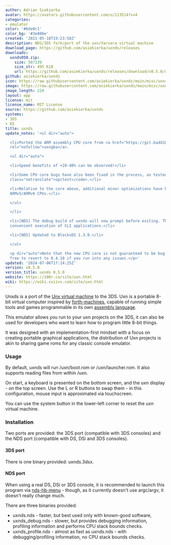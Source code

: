 ```yaml
---
author: Adrian Siekierka
avatar: https://avatars.githubusercontent.com/u/113514?v=4
categories:
- emulator
color: '#6de0c1'
color_bg: '#3e806e'
created: '2021-05-18T19:23:58Z'
description: NDS/3DS fork/port of the uxn/Varvara virtual machine
download_page: https://github.com/asiekierka/uxnds/releases
downloads:
  uxnds050.zip:
    size: 507139
    size_str: 495 KiB
    url: https://github.com/asiekierka/uxnds/releases/download/v0.5.0/uxnds050.zip
github: asiekierka/uxnds
icon: https://raw.githubusercontent.com/asiekierka/uxnds/main/misc/uxn48.png
image: https://raw.githubusercontent.com/asiekierka/uxnds/main/misc/uxn48.png
image_length: 224
layout: app
license: mit
license_name: MIT License
source: https://github.com/asiekierka/uxnds
systems:
- 3DS
- DS
title: uxnds
update_notes: '<ul dir="auto">

  <li>Ported the ARM assembly CPU core from <a href="https://git.badd10de.dev/uxngba"
  rel="nofollow">uxngba</a>.

  <ul dir="auto">

  <li>Speed benefits of +20-40% can be observed!</li>

  <li>Some CPU core bugs have also been fixed in the process, as tested with <code
  class="notranslate">opctest</code>.</li>

  <li>Relative to the core above, additional minor optimizations have been done for
  ARMv5/ARMv6 CPUs.</li>

  </ul>

  </li>

  <li>[NDS] The debug build of uxnds will now prompt before exiting. This allows more
  convenient execution of CLI applications.</li>

  <li>[NDS] Updated to BlocksDS 1.3.0.</li>

  </ul>

  <p dir="auto">Note that the new CPU core is not guaranteed to be bug-free; feel
  free to revert to 0.4.10 if you run into any issues.</p>'
updated: '2024-07-06T17:14:25Z'
version: v0.5.0
version_title: uxnds 0.5.0
website: https://100r.co/site/uxn.html
wiki: https://wiki.xxiivv.com/site/uxn.html
---
```

Unxds is a port of the [Unx virtual machine](https://wiki.xxiivv.com/site/uxn.html) to the 3DS. Uxn is a portable 8-bit virtual computer inspired by [forth-machines](https://en.wikipedia.org/wiki/Forth_(programming_language)), capable of running simple tools and games programmable in its own [assembly language](https://wiki.xxiivv.com/site/uxntal.html).

This emulator allows you run to your uxn projects on the 3DS, it can also be used for developers who want to learn how to program little 8-bit things.

It was designed with an implementation-first mindset with a focus on creating portable graphical applications, the distribution of Uxn projects is akin to sharing game roms for any classic console emulator.

### Usage
By default, uxnds will run /uxn/boot.rom or /uxn/launcher.rom. It also supports reading files from within /uxn.

On start, a keyboard is presented on the bottom screen, and the uxn display - on the top screen. Use the L or R buttons to swap them - in this configuration, mouse input is approximated via touchscreen.

You can use the system button in the lower-left corner to reset the uxn virtual machine.

### Installation
Two ports are provided: the 3DS port (compatible with 3DS consoles) and the NDS port (compatible with DS, DSi and 3DS consoles).

#### 3DS port
There is one binary provided: uxnds.3dsx.

#### NDS port
When using a real DS, DSi or 3DS console, it is recommended to launch this program via [nds-hb-menu](https://github.com/devkitPro/nds-hb-menu) - though, as it currently doesn't use argc/argv, it doesn't really change much.

There are three binaries provided:
- uxnds.nds - faster, but best used only with known-good software,
- uxnds_debug.nds - slower, but provides debugging information, profiling information and performs CPU stack bounds checks.
- uxnds_profile.nds - almost as fast as uxnds.nds - with debugging/profiling information, no CPU stack bounds checks.

